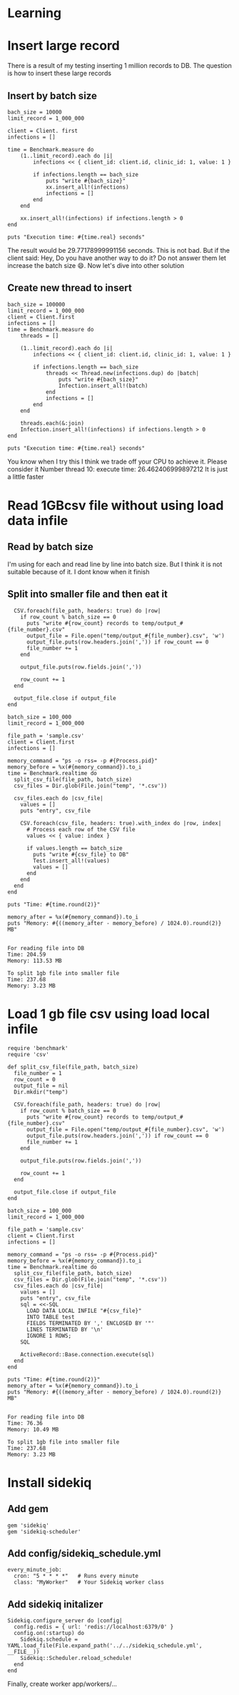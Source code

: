 # Learning

<h1>Insert large record </h1>
There is a result of my testing inserting 1 million records to DB. The question is how to insert these large records
<h2>Insert by batch size</h2>

```
bach_size = 10000
limit_record = 1_000_000

client = Client. first
infections = []

time = Benchmark.measure do
    (1..limit_record).each do |i|
        infections << { client_id: client.id, clinic_id: 1, value: 1 }

        if infections.length == bach_size
            puts "write #{bach_size}"
            xx.insert_all!(infections)
            infections = []
        end
    end

    xx.insert_all!(infections) if infections.length > 0
end

puts "Execution time: #{time.real} seconds"
```

The result would be 29.77178999991156 seconds. This is not bad. But if the client said: Hey, Do you have another way to do it? Do not answer them let increase the batch size 😄.
Now let's dive into other solution

<h2>Create new thread to insert </h2>

```
bach_size = 100000
limit_record = 1_000_000
client = Client.first
infections = []
time = Benchmark.measure do
    threads = []

    (1..limit_record).each do |i|
        infections << { client_id: client.id, clinic_id: 1, value: 1 }

        if infections.length == bach_size
            threads << Thread.new(infections.dup) do |batch|
                puts "write #{bach_size}"
                Infection.insert_all!(batch)
            end
            infections = []
        end
    end

    threads.each(&:join)
    Infection.insert_all!(infections) if infections.length > 0
end

puts "Execution time: #{time.real} seconds"
```

You know when I try this I think we trade off your CPU to achieve it. Please consider it 
Number thread 10:
execute time: 26.462406999897212
It is just a little faster


<h1>Read 1GBcsv file without using load data infile </h1>

<h2>Read by batch size</h2>

I'm using for each and read line by line into batch size. But I think it is not suitable because of it. I dont know when it finish

<h2>Split into smaller file and then eat it</h2
    def split_csv_file(file_path, batch_size)
      file_number = 1
      row_count = 0
      output_file = nil
      Dir.mkdir("temp")
    
      CSV.foreach(file_path, headers: true) do |row|
        if row_count % batch_size == 0
          puts "write #{row_count} records to temp/output_#{file_number}.csv"
          output_file = File.open("temp/output_#{file_number}.csv", 'w')
          output_file.puts(row.headers.join(',')) if row_count == 0
          file_number += 1
        end
    
        output_file.puts(row.fields.join(','))
    
        row_count += 1
      end
    
      output_file.close if output_file
    end

    batch_size = 100_000
    limit_record = 1_000_000
    
    file_path = 'sample.csv'
    client = Client.first
    infections = []
    
    memory_command = "ps -o rss= -p #{Process.pid}"
    memory_before = %x(#{memory_command}).to_i
    time = Benchmark.realtime do
      split_csv_file(file_path, batch_size)
      csv_files = Dir.glob(File.join("temp", '*.csv'))
    
      csv_files.each do |csv_file|
        values = []
        puts "entry", csv_file
    
        CSV.foreach(csv_file, headers: true).with_index do |row, index|
          # Process each row of the CSV file
          values << { value: index }
    
          if values.length == batch_size
            puts "write #{csv_file} to DB"
            Test.insert_all!(values)
            values = []
          end
        end
      end
    end
    
    puts "Time: #{time.round(2)}"
    
    memory_after = %x(#{memory_command}).to_i
    puts "Memory: #{((memory_after - memory_before) / 1024.0).round(2)} MB"
```

For reading file into DB
Time: 204.59
Memory: 113.53 MB

To split 1gb file into smaller file
Time: 237.68
Memory: 3.23 MB

```
<h1>Load 1 gb file csv using load local infile</h1>

    require 'benchmark'
    require 'csv'
    
    def split_csv_file(file_path, batch_size)
      file_number = 1
      row_count = 0
      output_file = nil
      Dir.mkdir("temp")
    
      CSV.foreach(file_path, headers: true) do |row|
        if row_count % batch_size == 0
          puts "write #{row_count} records to temp/output_#{file_number}.csv"
          output_file = File.open("temp/output_#{file_number}.csv", 'w')
          output_file.puts(row.headers.join(',')) if row_count == 0
          file_number += 1
        end
    
        output_file.puts(row.fields.join(','))
    
        row_count += 1
      end
    
      output_file.close if output_file
    end
    
    batch_size = 100_000
    limit_record = 1_000_000
    
    file_path = 'sample.csv'
    client = Client.first
    infections = []
    
    memory_command = "ps -o rss= -p #{Process.pid}"
    memory_before = %x(#{memory_command}).to_i
    time = Benchmark.realtime do
      split_csv_file(file_path, batch_size)
      csv_files = Dir.glob(File.join("temp", '*.csv'))
      csv_files.each do |csv_file|
        values = []
        puts "entry", csv_file
        sql = <<-SQL
          LOAD DATA LOCAL INFILE "#{csv_file}"
          INTO TABLE test
          FIELDS TERMINATED BY ',' ENCLOSED BY '"'
          LINES TERMINATED BY '\n'
          IGNORE 1 ROWS;
        SQL
    
        ActiveRecord::Base.connection.execute(sql)
      end
    end
    
    puts "Time: #{time.round(2)}"
    memory_after = %x(#{memory_command}).to_i
    puts "Memory: #{((memory_after - memory_before) / 1024.0).round(2)} MB"
```

For reading file into DB
Time: 76.36
Memory: 10.49 MB

To split 1gb file into smaller file
Time: 237.68
Memory: 3.23 MB

```
<h1>Install sidekiq</h1>
<h2>Add gem</h2>

```
gem 'sidekiq'
gem 'sidekiq-scheduler'
```
<h2>Add config/sidekiq_schedule.yml</h2>

```
every_minute_job:
  cron: "5 * * * *"   # Runs every minute
  class: "MyWorker"   # Your Sidekiq worker class
```

<h2>Add sidekiq initalizer</h2>

```
Sidekiq.configure_server do |config|
  config.redis = { url: 'redis://localhost:6379/0' }
  config.on(:startup) do
    Sidekiq.schedule = YAML.load_file(File.expand_path('../../sidekiq_schedule.yml', __FILE__))
    Sidekiq::Scheduler.reload_schedule!
  end
end
```

Finally, create worker app/workers/...
